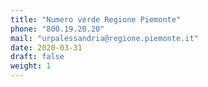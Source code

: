 ```yaml
---
title: "Numero verde Regione Piemonte"
phone: "800.19.20.20"
mail: "urpalessandria@regione.piemonte.it"
date: 2020-03-31
draft: false
weight: 1
---
```

